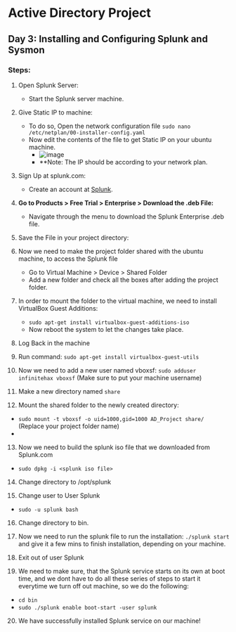 # Active Directory Project

## Day 3: Installing and Configuring Splunk and Sysmon

### Steps:

1. Open Splunk Server:
   - Start the Splunk server machine.

2. Give Static IP to machine:
   - To do so, Open the network configuration file
     `sudo nano /etc/netplan/00-installer-config.yaml`
   - Now edit the contents of the file to get Static IP on your ubuntu machine.
      - ![image](https://github.com/user-attachments/assets/b9970753-667f-4566-9e8d-9feacd9565ba)
      - **Note: The IP should be according to your network plan.

3. Sign Up at splunk.com:
   - Create an account at [Splunk](https://www.splunk.com).

4. **Go to Products > Free Trial > Enterprise > Download the .deb File:**
   - Navigate through the menu to download the Splunk Enterprise .deb file.

5. Save the File in your project directory:

6. Now we need to make the project folder shared with the ubuntu machine, to access the Splunk file
   - Go to Virtual Machine > Device > Shared Folder
   - Add a new folder and check all the boxes after adding the project folder.

7. In order to mount the folder to the virtual machine, we need to install VirtualBox Guest Additions:
   - `sudo apt-get install virtualbox-guest-additions-iso`
   - Now reboot the system to let the changes take place.

8. Log Back in the machine
   
9. Run command: `sudo apt-get install virtualbox-guest-utils`
 
10. Now we need to add a new user named vboxsf: `sudo adduser infinitehax vboxsf` (Make sure to put your machine username)
 
11. Make a new directory named `share`

12. Mount the shared folder to the newly created directory:
   - 	`sudo mount -t vboxsf -o uid=1000,gid=1000 AD_Project share/` (Replace your project folder name)
   - 	
13. Now we need to build the splunk iso file that we downloaded from Splunk.com
   - `sudo dpkg -i <splunk iso file>`

14. Change directory to /opt/splunk

15. Change user to User Splunk
   - `sudo -u splunk bash`
16. Change directory to bin.

17. Now we need to run the splunk file to run the installation: `./splunk start` and give it a few mins to finish installation, depending on your machine.

18. Exit out of user Splunk
    
19. We need to make sure, that the Splunk service starts on its own at boot time, and we dont have to do all these series of steps to start it everytime we turn off out machine, so we do the following:
   - `cd bin`
   - `sudo ./splunk enable boot-start -user splunk`

20. We have successfully installed Splunk service on our machine!





